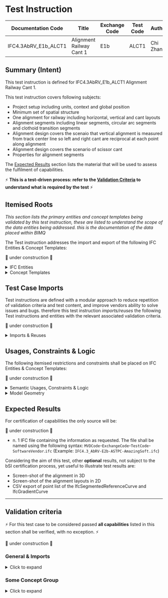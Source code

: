 # Test Instruction

| Documentation Code   | Title                                          | Exchange Code | Test Code | Author          | Data Owner | Version | Date       |
|----------------------|------------------------------------------------|---------------|-----------| ----------------|------------|---------|------------|
| IFC4.3AbRV_E1b_ALCT1   | Alignment Railway Cant 1                     | E1b      | ALCT1     | Chi Zhang       | SBB        | 1.0     | 10.02.2022 |


## Summary (Intent)

This test instruction is defined for IFC4.3AbRV_E1b_ALCT1 Alignment Railway Cant 1.

This test instruction covers following subjects:
- Project setup including units, context and global position
- Minimum set of spatial structure 
- One alignment for railway including horizontal, vertical and cant layouts
- Alignment segments including linear segments, circular arc segments and clothoid transition segments
- Alignment design covers the scenaio that vertical alignment is measured from track center line so left and right cant are reciprocal at each point along alignment
- Alignment design covers the scenario of scissor cant
- Properties for alignment segments

The [Expected Results](#Expected-Results) section lists the material that will be used to assess the fulfilment of capabilities.

:zap: **This is a test-driven process: refer to the [Validation Criteria](#Validation-Criteria) to understand what is required by the test** :zap:

## Itemised Roots
*This section lists the primary entities and concept templates being validated by this test instruction, these are listed to understand the scope of the data entities being addressed. this is the documentation of the data placed within BIMQ*

The Test instruction addresses the import and export of the following IFC Entities & Concept Templates:

:construction: under construction :construction:

<details><summary>IFC Entities</summary>

These entities represent a test-specific subset of the wider AbRV_Ex exchange and the overall AbRV MVD. **The scope of the test shall not be used as a definitive scope of the exchange, or of the entire MVD.**

- *Rooted entities*
  - *IfcProject*
  - *IfcSite*
  - *IfcAlignment*
  - *IfcAlignmentSegment*
  - *IfcAlignmentHorizontal*
  - *IfcAlignmentVertical*
  - *IfcAlignmentCant*
  
- *Non-Rooted entities*
  - *IfcAlignmentHorizontalSegment*
  - *IfcAlignmentVerticalSegment*
  - *IfcAlignmentCantSegment*
  - *IfcAxis2Placement2D*
  - *IfcAxis2Placement3D*
  - *IfcCircle*
  - *IfcClothoid*
  - *IfcCompositeCurve*
  - *IfcCurveSegment*
  - *IfcLine*
  - *IfcLocalPlacement*
  - *IfcGeometricRepresentationContext*
  - *IfcGeometricRepresentationSubContext*
  - *IfcGradientCurve*
  - *IfcProductDefinitionShape*
  - *IfcShapeRepresentation*


  

</details>

<details><summary>Concept Templates</summary>

These concept templates represent a test-specific subset of the wider AbRV_Ex exchange and the overall AbRV MVD, that must be correctly exported to meet the validation criteria. **The scope of the test shall not be used as a definitive scope of the exchange, or of the entire MVD.**

- *Rooted Templates*
  - *Project Units*
  - *Project Representation Context*
  - *Project Global Positioning*
  - *Spatial Decomposition*
  - *Spatial Composition*
  - *Spatial Container*
  - *Alignment Layout*
  - *Alignment Geometry Cant*
  - *Property Sets for Objects*
  
- *Partial Templates* 
  - *Arc Segment*
  - *Clothoid Transition Segment*
  - *Linear Segment*

  

</details>

## Test Case Imports
Test instructions are defined with a modular approach to reduce repetition of validation criteria and test content, and improve vendors ability to solve issues and bugs. therefore this test instruction *imports/reuses* the following Test instructions and entities with the relevant associated validation criteria.

:construction: under construction :construction:

<details><summary>Imports & Reuses</summary>

| TI Code                                  | Test Instruction Title    | Comments                     |
|------------------------------------------|---------------------------|------------------------------|
| [IFC4.3AbRV_E0_MSTP](../../E0-SCFD/MSTP) | Model Setup & Positioning | PROJ-01 imported along with RCTX-01 and associated configuration and history data |

</details>

## Usages, Constraints & Logic
The following itemised restrictions and constraints shall be placed on IFC Entities & Concept Templates:

:construction: under construction :construction:

<details><summary>Semantic Usages, Constraints & Logic</summary>

The following itemised Usages, Constraints & Logic are normative entries within the AbRV MVD and MUST be satisfied to meet the defined validation criteria

| **ID**  | **CRITERIA**                           | **Concept Template** | **COMMENT** |
|---------|----------------------------------------|----------------------|-------------|
| ALCT_01 | Alignment layout structure is verified | Alignment Layout     |             |
| ALCT_02 | Alignment shall be contained in a Site | Spatial Containment  |             |


> 1. Each `IfcAlignment` must nest exactly 1 `IfcAlignmentHorizontal`
> 1. Each `IfcAlignment` must nest at most 1 `IfcAlignmentVertical`
> 1. Each `IfcAlignment` must nest at most 1 `IfcAlignmentCant`  
> 1. Each `IfcAlignmentHorizontal` must nest only `IfcAlignmentHorizontalSegment`
> 1. Each `IfcAlignmentVertical` must nest only `IfcAlignmentVerticalSegment`
> 1. Each `IfcAlignmentCant` must nest only `IfcAlignmentCantSegment`


</details>

<details><summary>Model Geometry</summary>
The Test case requires the following additional checks related to Model Geometry:


| **ID**  | **CRITERIA**                           | **Concept Template** | **COMMENT** |
|---------|----------------------------------------|----------------------|-------------|
| ALCT_03 | Continuity of alignment is verified    | na                   |             |
| ALCT_04 | Consistency between alignment semantics and geometry is verified | na |             |

> 1. The deviation between the end point of an IfcAlignmentHorizontalSegment and the start point of subsequent IfcAlignmentHorizontalSegment must be smaller than 0.0001m.
> 1. The deviation between the end point of an IfcAlignmentVerticalSegment and the start point of subsequent IfcAlignmentVerticalSegment must be smaller than 0.0001m.
> 1. The deviation between the end point of an IfcAlignmentCantSegment and the start point of subsequent IfcAlignmentCantSegment must be smaller than 0.0001m.
> 1. In case of transition code "CONTSAMEGRADIENT", the deviation between the end direction of an IfcAlignmentHorizontalSegment and the start direction of subsequent IfcAlignmentHorizontalSegment must be smaller than 0.000001 radian.
> 1. In case of transition code "CONTSAMEGRADIENT", the deviation between the end direction of an IfcAlignmentVerticalSegment and the start direction of subsequent IfcAlignmentVerticalSegment must be smaller than 0.000001 radian.


> 1. The geometric representation of alignment horizontal (IfcCompositeCurve segments) should be consistent with the semantic counterpart (list of IfcAlignmentHorizontalSegment).
> 1. The geometric representation of alignment horizontal (IfcGradientCurve segments) should be consistent with the semantic counterpart (list of IfcAlignmentVerticalSegment).
> 1. The geometric representation of alignment horizontal (IfcSegmentedReferenceCurve segments) should be consistent with the semantic counterpart (list of IfcAlignmentCantSegment).
- *Constraint*

</details>

## Expected Results

For certification of capabilities the only source will be:

:construction: under construction :construction:

- n. 1 IFC file containing the information as requested. The file shall be named using the following syntax: `MVDCode`-`ExchangeCode`-`TestCode`-`SoftwareVendor`.`ifc` (Example: `IFC4.3_AbRV-E2b-ASTPC-AmazingSoft.ifc`)

Considering the aim of this test, other **optional** results, not subject to the bSI certification process, yet useful to illustrate test results are:
- Screen-shot of the alignment in 3D
- Screen-shot of the alignment layouts in 2D
- CSV export of point list of the IfcSegmentedReferenceCurve and IfcGradientCurve

---

## Validation criteria
:zap: For this test case to be considered passed **all capabilities** listed in this section shall be verified, with no exception. :zap:

:construction: under construction :construction:

### General & Imports

<details><summary>Click to expand</summary>

- All the concept templates must be correctly implemented as presented in the validation criteria
- At least 1 instance of each entity listed in [Itemised Roots](#Itemised-Roots) is present in the file.
- 1 IfcAlignment instance is expected to be present in the file. The alignment layouts


#### Imports
| **TI Code**        | **Criteria Codes** | *COMMENT**                                         |
|--------------------|--------------------|----------------------------------------------------|
| IFC4.3AbRV_E0_MSTP | ALL CRITERIA       | As outlined in the dataset [Imported Entities Table](Dataset/README.md#Imported-Entities-Table) |


#### General
| **ID**  | **CRITERIA**                                        | **VALUE**                                     | **COMMENT** |
|---------|-----------------------------------------------------|-----------------------------------------------|-------------|
| GENE_01 | All requested entities are present in the IFC model | per [Entities Table](Dataset/README.md#Entities-Table) |    |
| GENE_02 | The model contains exactly 1 IfcAlignment | per [Entities Table](Dataset/README.md#Entities-Table) |    |
| GENE_02 | The IfcAlignment nests exactly 1 IfcAlignmentHorizontal, exactly 1 IfcAlignmentVertical and exactly 1 IfcAlignmentCant | per [Entities Table](Dataset/README.md#Entities-Table) |    |
| GENE_03 | The IfcAlignmentHorizontal nests a list of IfcAlignmentSegment, each of which has DesignParameters typed as IfcAlignmentHorizontalSegment | per [Entities Table](Dataset/README.md#Entities-Table) |    |
| GENE_04 | The IfcAlignmentVertical nests a list of IfcAlignmentSegment, each of which has DesignParameters typed as IfcAlignmentVerticalSegment | per [Entities Table](Dataset/README.md#Entities-Table) |    |
| GENE_05 | The IfcAlignmentCant nests a list of IfcAlignmentSegment, each of which has DesignParameters typed as IfcAlignmentCantSegment | per [Entities Table](Dataset/README.md#Entities-Table) |    |
| GENE_06 | Parameters of alignment segments shall be defined according to the Dataset | per [Entities Table](Dataset/README.md#Entities-Table) |    |
| GENE_07 | Each IfcAlignment should have geometric representation IfcSegmentedReferenceCurve | per [Entities Table](Dataset/README.md#Entities-Table) |    |
| GENE_08 | The EndPoint of IfcSegmentedReferenceCurve shall be present in the model to be checked | per [Entities Table](Dataset/README.md#Entities-Table) |    |
| GENE_09 | The EndPoint of IfcGradientCurve shall be present in the model to be checked | per [Entities Table](Dataset/README.md#Entities-Table) |    |

</details>

### Some Concept Group

<details><summary>Click to expand</summary>
Criteria around the representation of 'Some Concept'

| **ID**  | **CRITERIA**                                        | **VALUE**                                | **COMMENT** |
|---------|-----------------------------------------------------|------------------------------------------|-------------|
| XXXX_01 | A Criteria to follow                                | its expected value or outcome             |             |

</details>
